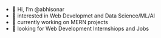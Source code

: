 - 👋 Hi, I’m @abhisonar
- 👀  interested in Web Developmet and Data Science/ML/AI
- 🌱 currently working on MERN projects
- 💞️  looking for Web Development Internshiops and Jobs

<!---
abhisonar/abhisonar is a ✨ special ✨ repository because its `README.md` (this file) appears on your GitHub profile.
You can click the Preview link to take a look at your changes.
--->
